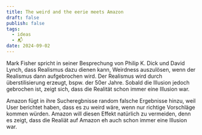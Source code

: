 ```yaml
---
title: The weird and the eerie meets Amazon
draft: false
publish: false
tags:
  - ideas
  - 📬
date: 2024-09-02
---
```

Mark Fisher spricht in seiner Besprechung von Philip K. Dick und David Lynch, dass Realismus dazu dienen kann, Weirdness auszulösen, wenn der Realismus dann aufgebrochen wird. Der Realismus wird durch überstilisierung erzeugt, bspw. der 50er Jahre. Sobald die Illusion jedoch gebrochen ist, zeigt sich, dass die Realität schon immer eine Illusion war.

Amazon fügt in ihre Sucheregbnisse random falsche Ergebnisse hinzu, weil User berichtet haben, dass es zu weird wäre, wenn nur richtige Vorschläge kommen würden. Amazon will diesen Effekt natürlich zu vermeiden, denn es zeigt, dass die Realiät auf Amazon eh auch schon immer eine Illusion war. 